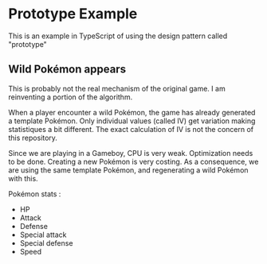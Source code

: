 # Prototype Example

This is an example in TypeScript of using the design pattern called "prototype"

## Wild Pokémon appears

This is probably not the real mechanism of the original game. I am reinventing a portion of the algorithm. 

When a player encounter a wild Pokémon, the game has already generated a template Pokémon. Only individual values (called IV) get variation making statistiques a bit different. The exact calculation of IV is not the concern of this repository.

Since we are playing in a Gameboy, CPU is very weak. Optimization needs to be done. Creating a new Pokémon is very costing. As a consequence, we are using the same template Pokémon, and regenerating a wild Pokémon with this.

Pokémon stats :

- HP
- Attack
- Defense
- Special attack
- Special defense
- Speed

